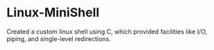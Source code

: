 # Linux-MiniShell

Created a custom linux shell using C, which provided facilities like I/O, piping, and single-level redirections.
